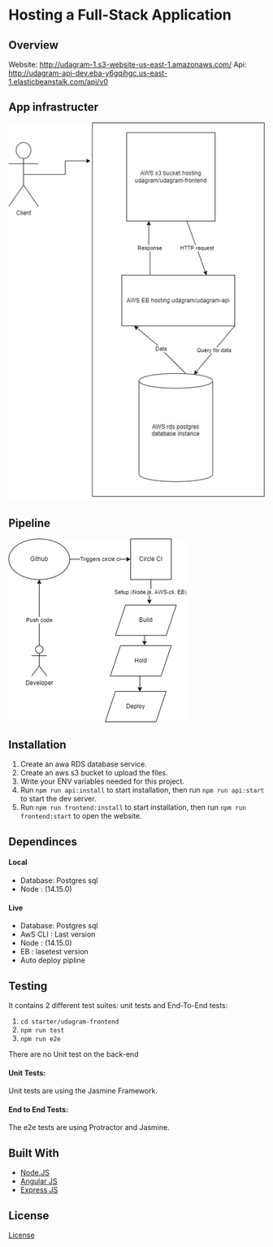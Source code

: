 # Hosting a Full-Stack Application

## Overview

Website: http://udagram-1.s3-website-us-east-1.amazonaws.com/
Api: http://udagram-api-dev.eba-y6gqihgc.us-east-1.elasticbeanstalk.com/api/v0

## App infrastructer

![Infrastructure](./screenshots/infra-diagram.png)

## Pipeline
![Pipeline](./screenshots/pipline-diagram.png)

## Installation

1. Create an awa RDS database service.
1. Create an aws s3 bucket to upload the files.
1. Write your ENV variables needed for this project.
1. Run `npm run api:install` to start installation, then run `npm run api:start` to start the dev server.
1. Run `npm run frontend:install` to start installation, then run `npm run frontend:start` to open the website.

## Dependinces

#### Local
* Database: Postgres sql
* Node : (14.15.0)

#### Live
* Database: Postgres sql
* AwS CLI : Last version
* Node : (14.15.0)
* EB : lasetest version
* Auto deploy pipline

## Testing

It contains 2 different test suites: unit tests and End-To-End tests:

1. `cd starter/udagram-frontend`
1. `npm run test`
1. `npm run e2e`

There are no Unit test on the back-end

#### Unit Tests:

Unit tests are using the Jasmine Framework.

#### End to End Tests:

The e2e tests are using Protractor and Jasmine.

## Built With

- [Node.JS](https://nodejs.org)
- [Angular JS](https://angular.io/)
- [Express JS](https://expressjs.com/)

## License

[License](LICENSE.txt)
